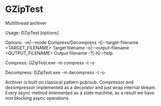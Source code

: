 # GZipTest
Multithread archiver

Usage: GZipTest [options]

Options:
  -m|--mode <MODE>                        Compress/Decompress
  -t|--target-filename <TARGET_FILENAME>  Target filename
  -o|--output-filename <OUTPUT_FILENAME>  Output filename
  -?|-h|--help
  
Compress:
GZipTest.exe -m compress -t <target filename> -o <output filename>

Decompress: 
GZipTest.exe -m decompress -t <target filename> -o <output filename>

Archiver is built on classical pattern pub/sub.
Compressor and decompressor implemented as a decorator and just wrap internal stream. Every async method imlemented as a state machine, as a result we have non blocking async operations.
